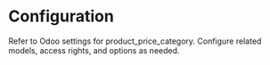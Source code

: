 # Configuration

Refer to Odoo settings for product_price_category. Configure related models, access rights, and options as needed.
